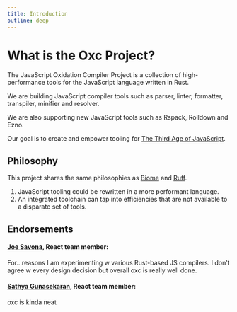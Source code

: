 ```yaml
---
title: Introduction
outline: deep
---
```


# What is the Oxc Project?

The JavaScript Oxidation Compiler Project is a collection of high-performance tools for the JavaScript language written in Rust.

We are building JavaScript compiler tools such as parser, linter, formatter, transpiler, minifier and resolver.

We are also supporting new JavaScript tools such as Rspack, Rolldown and Ezno.

Our goal is to create and empower tooling for [The Third Age of JavaScript](https://www.swyx.io/js-third-age).

## Philosophy

This project shares the same philosophies as [Biome][biome] and [Ruff][ruff].

1. JavaScript tooling could be rewritten in a more performant language.
2. An integrated toolchain can tap into efficiencies that are not available to a disparate set of tools.

[biome]: https://biomejs.dev
[ruff]: https://beta.ruff.rs

## Endorsements

#### [Joe Savona](https://x.com/en_JS/status/1676467920334094336), React team member:

For…reasons I am experimenting w various Rust-based JS compilers. I don’t agree w every design decision but overall oxc is really well done.

#### [Sathya Gunasekaran](https://x.com/_gsathya/status/1676453430263701506), React team member:

oxc is kinda neat
